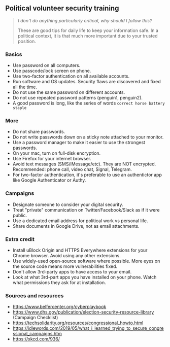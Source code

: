 ## Political volunteer security training

> *I don't do anything particularly critical, why should I follow this?*
> 
> These are good tips for daily life to keep your information safe. In a political context, it is that much more important due to your trusted position.

### Basics
- Use password on all computers.
- Use passcode/lock screen on phone.
- Use two-factor authentication on all available accounts.
- Run software and OS updates. Security flaws are discovered and fixed all the time.
- Do not use the same password on different accounts.
- Do not use repeated password patterns (penguin1, penguin2).
- A good password is long, like the series of words `correct horse battery staple`

### More
- Do not share passwords.
- Do not write passwords down on a sticky note attached to your monitor.
- Use a password manager to make it easier to use the strongest passwords.
- On your mac, turn on full-disk encryption.
- Use Firefox for your internet browser. 
- Avoid text messages (SMS/iMessage/etc). They are NOT encrypted. Recommended: phone call, video chat, Signal, Telegram.
- For two-factor authentication, it's preferable to use an authentictor app like Google Authenticator or Authy.

### Campaigns
- Designate someone to consider your digital security.
- Treat "private" communication on Twitter/Facebook/Slack as if it were public.
- Use a dedicated email address for political work vs personal life.
- Share documents in Google Drive, not as email attachments.

### Extra credit
- Install uBlock Origin and HTTPS Everywhere extensions for your Chrome browser. Avoid using any other extensions.
- Use widely-used open-source software where possible. More eyes on the source code means more vulnerabilities fixed.
- Don't allow 3rd-party apps to have access to your email.
- Look at what 3rd-part apps you have installed on your phone. Watch what permissions they ask for at installation.



### Sources and resources

- https://www.belfercenter.org/cyberplaybook
- https://www.dhs.gov/publication/election-security-resource-library  (Campaign Checklist)
- https://techsolidarity.org/resources/congressional_howto.html
- https://idlewords.com/2019/05/what_i_learned_trying_to_secure_congressional_campaigns.htm
- https://xkcd.com/936/
